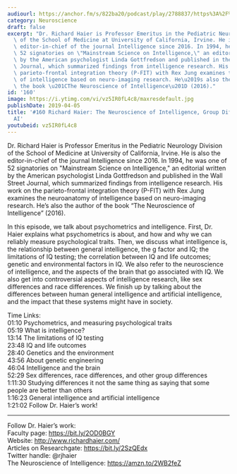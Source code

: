 ```yaml
---
audiourl: https://anchor.fm/s/822ba20/podcast/play/2788837/https%3A%2F%2Fd3ctxlq1ktw2nl.cloudfront.net%2Fstaging%2F2019-2-30%2F12146002-44100-2-ffd9fabc1e5fb.m4a
category: Neuroscience
draft: false
excerpt: "Dr. Richard Haier is Professor Emeritus in the Pediatric Neurology Division\
  \ of the School of Medicine at University of California, Irvine. He is also the\
  \ editor-in-chief of the journal Intelligence since 2016. In 1994, he was one of\
  \ 52 signatories on \"Mainstream Science on Intelligence,\" an editorial written\
  \ by the American psychologist Linda Gottfredson and published in the Wall Street\
  \ Journal, which summarized findings from intelligence research. His work on the\
  \ parieto-frontal integration theory (P-FIT) with Rex Jung examines the neuroanatomy\
  \ of intelligence based on neuro-imaging research. He\u2019s also the author of\
  \ the book \u201CThe Neuroscience of Intelligence\u201D (2016)."
id: '160'
image: https://i.ytimg.com/vi/vz5IR0fL4c8/maxresdefault.jpg
publishDate: 2019-04-05
title: '#160 Richard Haier: The Neuroscience of Intelligence, Group Differences, And
  AI'
youtubeid: vz5IR0fL4c8
---
```

<div class="timelinks">

Dr. Richard Haier is Professor Emeritus in the Pediatric Neurology Division of the School of Medicine at University of California, Irvine. He is also the editor-in-chief of the journal Intelligence since 2016. In 1994, he was one of 52 signatories on "Mainstream Science on Intelligence," an editorial written by the American psychologist Linda Gottfredson and published in the Wall Street Journal, which summarized findings from intelligence research. His work on the parieto-frontal integration theory (P-FIT) with Rex Jung examines the neuroanatomy of intelligence based on neuro-imaging research. He’s also the author of the book “The Neuroscience of Intelligence” (2016).

In this episode, we talk about psychometrics and intelligence. First, Dr. Haier explains what psychometrics is about, and how and why we can reliably measure psychological traits. Then, we discuss what intelligence is, the relationship between general intelligence, the g factor and IQ; the limitations of IQ testing; the correlation between IQ and life outcomes; genetic and environmental factors in IQ. We also refer to the neuroscience of intelligence, and the aspects of the brain that go associated with IQ. We also get into controversial aspects of intelligence research, like sex differences and race differences. We finish up by talking about the differences between human general intelligence and artificial intelligence, and the impact that these systems might have in society.

Time Links:  
<time>01:10</time> Psychometrics, and measuring psychological traits  
<time>05:19</time> What is intelligence?                                 
<time>13:14</time> The limitations of IQ testing                                 
<time>23:48</time> IQ and life outcomes                                 
<time>28:40</time> Genetics and the environment                               
<time>43:56</time> About genetic engineering                           
<time>46:04</time> Intelligence and the brain                
<time>52:29</time> Sex differences, race differences, and other group differences              
<time>1:11:30</time> Studying differences it not the same thing as saying that some people are better than others  
<time>1:16:23</time> General intelligence and artificial intelligence    
<time>1:21:02</time> Follow Dr. Haier’s work!

---

Follow Dr. Haier’s work:  
Faculty page: https://bit.ly/2OD0BGY  
Website: http://www.richardhaier.com/   
Articles on Researchgate: https://bit.ly/2SzQEdx  
Twitter handle: @rjhaier  
The Neuroscience of Intelligence: https://amzn.to/2WB2feZ
</div>

